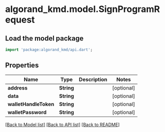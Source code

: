 # algorand_kmd.model.SignProgramRequest

## Load the model package
```dart
import 'package:algorand_kmd/api.dart';
```

## Properties
Name | Type | Description | Notes
------------ | ------------- | ------------- | -------------
**address** | **String** |  | [optional] 
**data** | **String** |  | [optional] 
**walletHandleToken** | **String** |  | [optional] 
**walletPassword** | **String** |  | [optional] 

[[Back to Model list]](../README.md#documentation-for-models) [[Back to API list]](../README.md#documentation-for-api-endpoints) [[Back to README]](../README.md)


